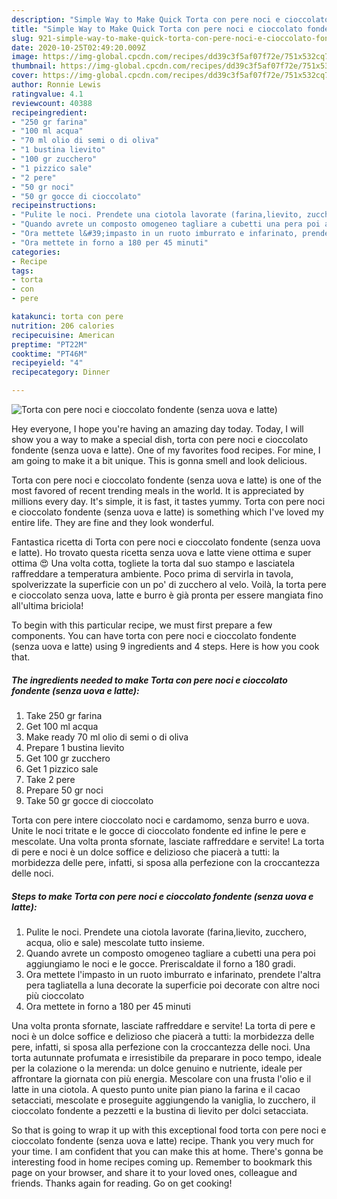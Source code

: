 ```yaml
---
description: "Simple Way to Make Quick Torta con pere noci e cioccolato fondente (senza uova e latte)"
title: "Simple Way to Make Quick Torta con pere noci e cioccolato fondente (senza uova e latte)"
slug: 921-simple-way-to-make-quick-torta-con-pere-noci-e-cioccolato-fondente-senza-uova-e-latte
date: 2020-10-25T02:49:20.009Z
image: https://img-global.cpcdn.com/recipes/dd39c3f5af07f72e/751x532cq70/torta-con-pere-noci-e-cioccolato-fondente-senza-uova-e-latte-recipe-main-photo.jpg
thumbnail: https://img-global.cpcdn.com/recipes/dd39c3f5af07f72e/751x532cq70/torta-con-pere-noci-e-cioccolato-fondente-senza-uova-e-latte-recipe-main-photo.jpg
cover: https://img-global.cpcdn.com/recipes/dd39c3f5af07f72e/751x532cq70/torta-con-pere-noci-e-cioccolato-fondente-senza-uova-e-latte-recipe-main-photo.jpg
author: Ronnie Lewis
ratingvalue: 4.1
reviewcount: 40388
recipeingredient:
- "250 gr farina"
- "100 ml acqua"
- "70 ml olio di semi o di oliva"
- "1 bustina lievito"
- "100 gr zucchero"
- "1 pizzico sale"
- "2 pere"
- "50 gr noci"
- "50 gr gocce di cioccolato"
recipeinstructions:
- "Pulite le noci. Prendete una ciotola lavorate (farina,lievito, zucchero, acqua, olio e sale) mescolate tutto insieme."
- "Quando avrete un composto omogeneo tagliare a cubetti una pera poi aggiungiamo le noci e le gocce. Preriscaldate il forno a 180 gradi."
- "Ora mettete l&#39;impasto in un ruoto imburrato e infarinato, prendete l&#39;altra pera tagliatella a luna decorate la superficie poi decorate con altre noci più cioccolato"
- "Ora mettete in forno a 180 per 45 minuti"
categories:
- Recipe
tags:
- torta
- con
- pere

katakunci: torta con pere 
nutrition: 206 calories
recipecuisine: American
preptime: "PT22M"
cooktime: "PT46M"
recipeyield: "4"
recipecategory: Dinner

---
```



![Torta con pere noci e cioccolato fondente (senza uova e latte)](https://img-global.cpcdn.com/recipes/dd39c3f5af07f72e/751x532cq70/torta-con-pere-noci-e-cioccolato-fondente-senza-uova-e-latte-recipe-main-photo.jpg)

Hey everyone, I hope you're having an amazing day today. Today, I will show you a way to make a special dish, torta con pere noci e cioccolato fondente (senza uova e latte). One of my favorites food recipes. For mine, I am going to make it a bit unique. This is gonna smell and look delicious.

Torta con pere noci e cioccolato fondente (senza uova e latte) is one of the most favored of recent trending meals in the world. It is appreciated by millions every day. It's simple, it is fast, it tastes yummy. Torta con pere noci e cioccolato fondente (senza uova e latte) is something which I've loved my entire life. They are fine and they look wonderful.

Fantastica ricetta di Torta con pere noci e cioccolato fondente (senza uova e latte). Ho trovato questa ricetta senza uova e latte viene ottima e super ottima 😍 Una volta cotta, togliete la torta dal suo stampo e lasciatela raffreddare a temperatura ambiente. Poco prima di servirla in tavola, spolverizzate la superficie con un po&#39; di zucchero al velo. Voilà, la torta pere e cioccolato senza uova, latte e burro è già pronta per essere mangiata fino all&#39;ultima briciola!


To begin with this particular recipe, we must first prepare a few components. You can have torta con pere noci e cioccolato fondente (senza uova e latte) using 9 ingredients and 4 steps. Here is how you cook that.

<!--inarticleads1-->

##### The ingredients needed to make Torta con pere noci e cioccolato fondente (senza uova e latte):

1. Take 250 gr farina
1. Get 100 ml acqua
1. Make ready 70 ml olio di semi o di oliva
1. Prepare 1 bustina lievito
1. Get 100 gr zucchero
1. Get 1 pizzico sale
1. Take 2 pere
1. Prepare 50 gr noci
1. Take 50 gr gocce di cioccolato


Torta con pere intere cioccolato noci e cardamomo, senza burro e uova. Unite le noci tritate e le gocce di cioccolato fondente ed infine le pere e mescolate. Una volta pronta sfornate, lasciate raffreddare e servite! La torta di pere e noci è un dolce soffice e delizioso che piacerà a tutti: la morbidezza delle pere, infatti, si sposa alla perfezione con la croccantezza delle noci. 

<!--inarticleads2-->

##### Steps to make Torta con pere noci e cioccolato fondente (senza uova e latte):

1. Pulite le noci. Prendete una ciotola lavorate (farina,lievito, zucchero, acqua, olio e sale) mescolate tutto insieme.
1. Quando avrete un composto omogeneo tagliare a cubetti una pera poi aggiungiamo le noci e le gocce. Preriscaldate il forno a 180 gradi.
1. Ora mettete l&#39;impasto in un ruoto imburrato e infarinato, prendete l&#39;altra pera tagliatella a luna decorate la superficie poi decorate con altre noci più cioccolato
1. Ora mettete in forno a 180 per 45 minuti


Una volta pronta sfornate, lasciate raffreddare e servite! La torta di pere e noci è un dolce soffice e delizioso che piacerà a tutti: la morbidezza delle pere, infatti, si sposa alla perfezione con la croccantezza delle noci. Una torta autunnate profumata e irresistibile da preparare in poco tempo, ideale per la colazione o la merenda: un dolce genuino e nutriente, ideale per affrontare la giornata con più energia. Mescolare con una frusta l&#39;olio e il latte in una ciotola. A questo punto unite pian piano la farina e il cacao setacciati, mescolate e proseguite aggiungendo la vaniglia, lo zucchero, il cioccolato fondente a pezzetti e la bustina di lievito per dolci setacciata. 

So that is going to wrap it up with this exceptional food torta con pere noci e cioccolato fondente (senza uova e latte) recipe. Thank you very much for your time. I am confident that you can make this at home. There's gonna be interesting food in home recipes coming up. Remember to bookmark this page on your browser, and share it to your loved ones, colleague and friends. Thanks again for reading. Go on get cooking!
